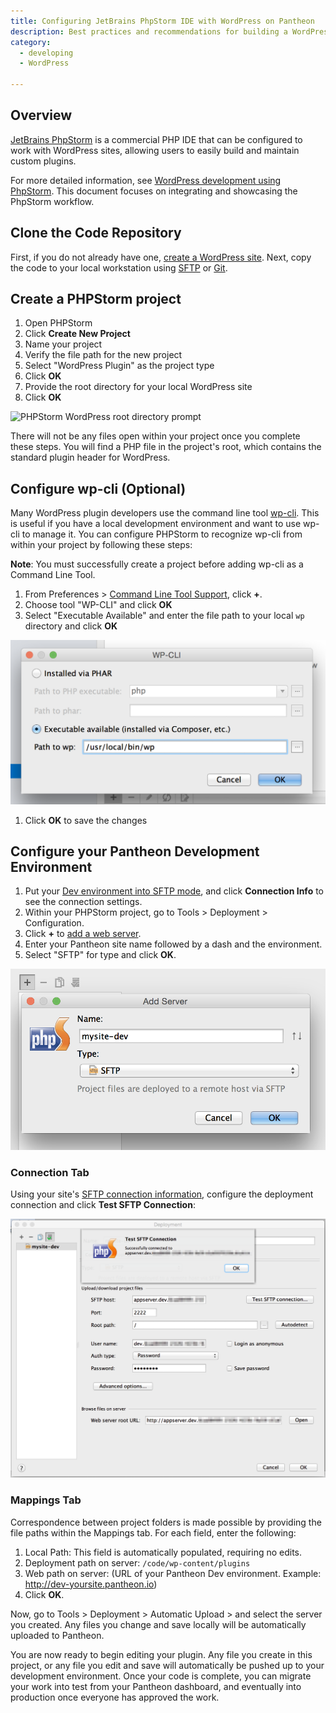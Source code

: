 ```yaml
---
title: Configuring JetBrains PhpStorm IDE with WordPress on Pantheon
description: Best practices and recommendations for building a WordPress site using PhpStorm.
category:
  - developing
  - WordPress

---
```

## Overview

[JetBrains PhpStorm](http://www.jetbrains.com/phpstorm/) is a commercial PHP IDE that can be configured to work with WordPress sites, allowing users to easily build and maintain custom plugins.

For more detailed information, see [WordPress development using PhpStorm](https://confluence.jetbrains.com/display/PhpStorm/WordPress+Development+using+PhpStorm). This document focuses on integrating and showcasing the PhpStorm workflow.

## Clone the Code Repository
First, if you do not already have one, [create a WordPress site](/docs/articles/wordpress/starting-wordpress-site/). Next, copy the code to your local workstation using [SFTP](/docs/articles/sites/code/developing-directly-with-sftp-mode/#sftp-connection-information) or [Git](/docs/articles/local/starting-with-git/#clone-your-site-codebase).

## Create a PHPStorm project

1. Open PHPStorm
1. Click **Create New Project**
1. Name your project
1. Verify the file path for the new project
1. Select "WordPress Plugin" as the project type
1. Click **OK**
1. Provide the root directory for your local WordPress site
1. Click **OK**

![PHPStorm WordPress root directory prompt](/docs/assets/images/phpstorm-root-dir.png)

There will not be any files open within your project once you complete these steps. You will find a PHP file in the project's root, which contains the standard plugin header for WordPress.

## Configure wp-cli (Optional)
Many WordPress plugin developers use the command line tool [wp-cli](http://wp-cli.org/). This is useful if you have a local development environment and want to use wp-cli to manage it. You can configure PHPStorm to recognize wp-cli from within your project by following these steps:

**Note**: You must successfully create a project before adding wp-cli as a Command Line Tool.

1. From Preferences > [Command Line Tool Support](http://www.jetbrains.com/phpstorm/webhelp/command-line-tool-support.html), click **+**.
1. Choose tool "WP-CLI" and click **OK**
1. Select "Executable Available" and enter the file path to your local `wp` directory and click **OK**

 ![Configuring wp-cli path for PHPStorm](/source/docs/assets/images/path-to-wp-phpstorm.png)
1. Click **OK** to save the changes


## Configure your Pantheon Development Environment
1. Put your [Dev environment into SFTP mode](/docs/articles/sites/code/developing-directly-with-sftp-mode/#sftp-mode), and click **Connection Info** to see the connection settings.
2. Within your PHPStorm project, go to Tools > Deployment > Configuration.
3. Click **+** to [add a web server](http://www.jetbrains.com/phpstorm/webhelp/add-server-dialog.html).
4. Enter your Pantheon site name followed by a dash and the environment.
5. Select "SFTP" for type and click **OK**.

 ![Add web server PHPStorm](/source/docs/assets/images/add-web-server-phpstorm.png)

### Connection Tab

Using your site's [SFTP connection information](/docs/articles/sites/code/developing-directly-with-sftp-mode/#sftp-connection-information), configure the deployment connection and click **Test SFTP Connection**:

![Configure deployment web server PHPStorm](/source/docs/assets/images/test-sftp-phpstorm.png)

### Mappings Tab
Correspondence between project folders is made possible by providing the file paths within the Mappings tab. For each field, enter the following:

1. Local Path: This field is automatically populated, requiring no edits.
2. Deployment path on server: `/code/wp-content/plugins`
3. Web path on server: (URL of your Pantheon Dev environment. Example: http://dev-yoursite.pantheon.io)
4. Click **OK**.

Now, go to Tools > Deployment > Automatic Upload > and select the server you created. Any files you change and save locally will be automatically uploaded to Pantheon.

You are now ready to begin editing your plugin. Any file you create in this project, or any file you edit and save will automatically be pushed up to your development environment. Once your code is complete, you can migrate your work into test from your Pantheon dashboard, and eventually into production once everyone has approved the work.

